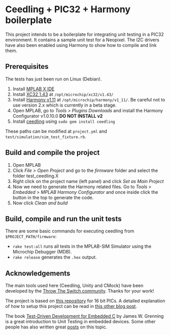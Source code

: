 # Ceedling + PIC32 + Harmony boilerplate

This project intends to be a boilerplate for integrating unit testing in a PIC32 environment. It contains a sample unit test for a Neopixel. The I2C drivers have also been enabled using Harmony to show how to compile and link them.


## Prerequisites
The tests has just been run on Linux (Debian).

1. Install [MPLAB X IDE](http://www.microchip.com/mplab/mplab-x-ide)
2. Install [XC32 1.43](http://www.microchip.com/mplab/compilers) at `/opt/microchip/xc32/v1.43/`
3. Install [Harmony v1.11](http://www.microchip.com/mplab/mplab-harmony) at `/opt/microchip/harmony/v1_11/`. Be careful not to use version 2.x which is currently in a beta stage.
4. Open MPLAB, go to *Tools > Plugins Downloads* and install the Harmony Configurator v1.0.10.0 **DO NOT INSTALL v2**
5. Install [ceedling](https://github.com/ThrowTheSwitch/ceedling) using `sudo gem install ceedling`

These paths can be modified at `project.yml` and `test/simulation/sim_test_fixture.rb`.

## Build and compile the project
1. Open MPLAB
2. Click *File > Open Project* and go to the *firmware* folder and select the folder test_ceedling.X
3. Right click on the project name (left panel) and click *Set as Main Project*
4. Now we need to generate the Harmony related files. Go to *Tools > Embedded > MPLAB Harmony Configurator* and once inside click the button in the top to generate the code.
5. Now click *Clean and build*

## Build, compile and run the unit tests
There are some basic commands for executing ceedling from `$PROJECT_PATH/firmware`:

   * `rake test:all` runs all tests in the MPLAB-SIM Simulator using the Microchip Debugger (MDB).
   * `rake release` generates the `.hex` output.

## Acknowledgements

The main tools used here (Ceedling, Unity and CMock) have been developed by the [Throw The Switch community](http://www.throwtheswitch.org/). Thanks for your work!

The project is based on [this repository](https://github.com/ThrowTheSwitch/CeedlingExample_Microchip) for 16 bit PICs. A detailed explanation of how to setup this project can be read in [this other blog post](http://spin.atomicobject.com/2012/10/22/getting-started-with-tdd-for-microchips-pics/).

The book [Test-Driven Development for Embedded C](https://pragprog.com/book/jgade/test-driven-development-for-embedded-c) by James W. Grenning is a great introduction to Unit Testing in embedded devices. Some other people has also written great [posts](http://dmitryfrank.com/articles/unit_testing_embedded_c_applications) on this topic.
